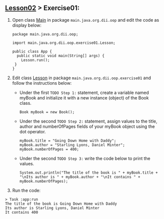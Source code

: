 ## [Lesson02](../readme.md) > Exercise01:

1. Open class [Main](../app/src/main/java/org/dii/oop/Main.java) in package `main.java.org.dii.oop` and edit the code as display below:
   ```
   package main.java.org.dii.oop;

   import main.java.org.dii.oop.exercise01.Lesson;

   public class App {
     public static void main(String[] args) {
       Lesson.run();
    }
   }
   ```

2. Edit class [Lesson](../app/src/main/java/org/dii/oop/exercise01/Lesson.java) in package `main.java.org.dii.oop.exercise01` and follow the instructions below:
    - Under the first `TODO Step 1:` statement, create a variable named myBook and initialize it with a new instance (object) of the Book class.

      ```
      Book myBook = new Book();
      ```

    - Under the second `TODO Step 2:` statement, assign values to the title, author and numberOfPages fields of your myBook object using the dot operator.
      ```
      myBook.title = "Going Down Home with Daddy";
      myBook.author = "Starling Lyons, Daniel Minter";
      myBook.numberOfPages = 400;
      ```

    - Under the second `TODO Step 3:` write the code below to print the values.
      ```
      System.out.println("The title of the book is " + myBook.title + "\nIts author is " + myBook.author + "\nIt contains " + myBook.numberOfPages);
      ```   

3. Run the code:
```
> Task :app:run
The title of the book is Going Down Home with Daddy
Its author is Starling Lyons, Daniel Minter
It contains 400
```